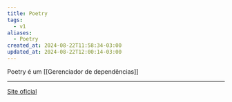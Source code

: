 ```yaml
---
title: Poetry
tags:
  - v1
aliases:
  - Poetry
created_at: 2024-08-22T11:58:34-03:00
updated_at: 2024-08-22T12:00:14-03:00
---
```


Poetry é um [[Gerenciador de dependências]]

---
[Site oficial](https://python-poetry.org)
